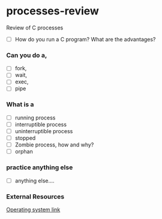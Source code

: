 # processes-review
Review of C processes
* [ ] How do you run a C program? What are the advantages?

### Can you do a,
* [ ] fork,
* [ ] wait, 
* [ ] exec, 
* [ ] pipe

### What is a 
* [ ] running process
* [ ] interruptible process
* [ ] uninterruptible process
* [ ] stopped
* [ ] Zombie process, how and why?
* [ ] orphan

### practice anything else
* [ ] anything else....

### External Resources
[Operating system link](http://codex.cs.yale.edu/avi/os-book/OSE2/practice-exer-dir/2-web.pdf)
